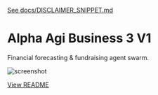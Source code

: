 [See docs/DISCLAIMER_SNIPPET.md](../DISCLAIMER_SNIPPET.md)

# Alpha Agi Business 3 V1

Financial forecasting & fundraising agent swarm.

![screenshot](https://colab.research.google.com/assets/colab-badge.svg)

[View README](../../alpha_factory_v1/demos/alpha_agi_business_3_v1/README.md)
